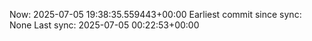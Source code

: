 Now: 2025-07-05 19:38:35.559443+00:00 Earliest commit since sync: None Last sync: 2025-07-05 00:22:53+00:00
